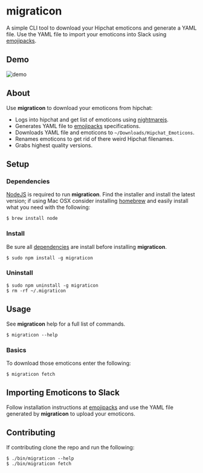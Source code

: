 # migraticon
A simple CLI tool to download your Hipchat emoticons and generate a YAML file.  Use the YAML file to import your emoticons into Slack using [emojipacks](https://github.com/lambtron/emojipacks).

## Demo

![demo](https://cloud.githubusercontent.com/assets/3709575/12863656/389bb0d0-cc2e-11e5-8a23-6cbec2b14776.gif)

## About

Use **migraticon** to download your emoticons from hipchat:
* Logs into hipchat and get list of emoticons using [nightmarejs](http://www.nightmarejs.org/).
* Generates YAML file to [emojipacks](https://github.com/lambtron/emojipacks) specifications.
* Downloads YAML file and emoticons to `~/Downloads/Hipchat_Emoticons`.
* Renames emoticons to get rid of there weird Hipchat filenames.
* Grabs highest quality versions.

## Setup
### Dependencies

[NodeJS](http://nodejs.org/) is required to run **migraticon**. Find the installer and install the latest version; if using Mac OSX consider installing [homebrew](http://brew.sh/) and easily install what you need with the following:  

```
$ brew install node
```

### Install

Be sure all [dependencies](#Dependencies) are install before installing **migraticon**.

```
$ sudo npm install -g migraticon
```

### Uninstall

```
$ sudo npm uninstall -g migraticon
$ rm -rf ~/.migraticon
```

## Usage
See **migraticon** help for a full list of commands.

```
$ migraticon --help
```

### Basics

To download those emoticons enter the following:

```
$ migraticon fetch
```

## Importing Emoticons to Slack

Follow installation instructions at [emojipacks](https://github.com/lambtron/emojipacks) and use the YAML file generated by **migraticon** to upload your emoticons.

## Contributing

If contributing clone the repo and run the following:

```
$ ./bin/migraticon --help
$ ./bin/migraticon fetch
```
